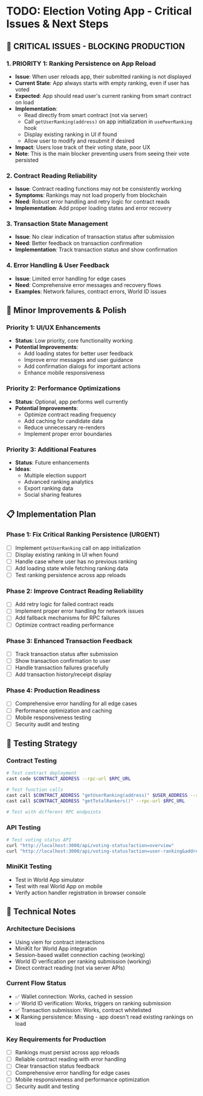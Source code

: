 # TODO: Election Voting App - Critical Issues & Next Steps

## 🚨 **CRITICAL ISSUES - BLOCKING PRODUCTION**

### **1. PRIORITY 1: Ranking Persistence on App Reload**
- **Issue**: When user reloads app, their submitted ranking is not displayed
- **Current State**: App always starts with empty ranking, even if user has voted
- **Expected**: App should read user's current ranking from smart contract on load
- **Implementation**:
  - Read directly from smart contract (not via server)
  - Call `getUserRanking(address)` on app initialization in `usePeerRanking` hook
  - Display existing ranking in UI if found
  - Allow user to modify and resubmit if desired
- **Impact**: Users lose track of their voting state, poor UX
- **Note**: This is the main blocker preventing users from seeing their vote persisted

### **2. Contract Reading Reliability**
- **Issue**: Contract reading functions may not be consistently working
- **Symptoms**: Rankings may not load properly from blockchain
- **Need**: Robust error handling and retry logic for contract reads
- **Implementation**: Add proper loading states and error recovery

### **3. Transaction State Management**
- **Issue**: No clear indication of transaction status after submission
- **Need**: Better feedback on transaction confirmation
- **Implementation**: Track transaction status and show confirmation

### **4. Error Handling & User Feedback**
- **Issue**: Limited error handling for edge cases
- **Need**: Comprehensive error messages and recovery flows
- **Examples**: Network failures, contract errors, World ID issues

## 🚧 **Minor Improvements & Polish**

### **Priority 1: UI/UX Enhancements**
- **Status**: Low priority, core functionality working
- **Potential Improvements**:
  - Add loading states for better user feedback
  - Improve error messages and user guidance
  - Add confirmation dialogs for important actions
  - Enhance mobile responsiveness

### **Priority 2: Performance Optimizations**
- **Status**: Optional, app performs well currently
- **Potential Improvements**:
  - Optimize contract reading frequency
  - Add caching for candidate data
  - Reduce unnecessary re-renders
  - Implement proper error boundaries

### **Priority 3: Additional Features**
- **Status**: Future enhancements
- **Ideas**:
  - Multiple election support
  - Advanced ranking analytics
  - Export ranking data
  - Social sharing features

## 📋 **Implementation Plan**

### **Phase 1: Fix Critical Ranking Persistence (URGENT)**
- [ ] Implement `getUserRanking` call on app initialization
- [ ] Display existing ranking in UI when found
- [ ] Handle case where user has no previous ranking
- [ ] Add loading state while fetching ranking data
- [ ] Test ranking persistence across app reloads

### **Phase 2: Improve Contract Reading Reliability**
- [ ] Add retry logic for failed contract reads
- [ ] Implement proper error handling for network issues
- [ ] Add fallback mechanisms for RPC failures
- [ ] Optimize contract reading performance

### **Phase 3: Enhanced Transaction Feedback**
- [ ] Track transaction status after submission
- [ ] Show transaction confirmation to user
- [ ] Handle transaction failures gracefully
- [ ] Add transaction history/receipt display

### **Phase 4: Production Readiness**
- [ ] Comprehensive error handling for all edge cases
- [ ] Performance optimization and caching
- [ ] Mobile responsiveness testing
- [ ] Security audit and testing

## 🧪 **Testing Strategy**

### **Contract Testing**
```bash
# Test contract deployment
cast code $CONTRACT_ADDRESS --rpc-url $RPC_URL

# Test function calls
cast call $CONTRACT_ADDRESS "getUserRanking(address)" $USER_ADDRESS --rpc-url $RPC_URL
cast call $CONTRACT_ADDRESS "getTotalRankers()" --rpc-url $RPC_URL

# Test with different RPC endpoints
```

### **API Testing**
```bash
# Test voting status API
curl "http://localhost:3000/api/voting-status?action=overview"
curl "http://localhost:3000/api/voting-status?action=user-ranking&address=0x3c6c2348d430996285672346258afb8528086d5a"
```

### **MiniKit Testing**
- Test in World App simulator
- Test with real World App on mobile
- Verify action handler registration in browser console

## 📝 **Technical Notes**

### **Architecture Decisions**
- Using viem for contract interactions
- MiniKit for World App integration
- Session-based wallet connection caching (working)
- World ID verification per ranking submission (working)
- Direct contract reading (not via server APIs)

### **Current Flow Status**
- ✅ Wallet connection: Works, cached in session
- ✅ World ID verification: Works, triggers on ranking submission
- ✅ Transaction submission: Works, contract whitelisted
- ❌ Ranking persistence: Missing - app doesn't read existing rankings on load

### **Key Requirements for Production**
- [ ] Rankings must persist across app reloads
- [ ] Reliable contract reading with error handling
- [ ] Clear transaction status feedback
- [ ] Comprehensive error handling for edge cases
- [ ] Mobile responsiveness and performance optimization
- [ ] Security audit and testing
